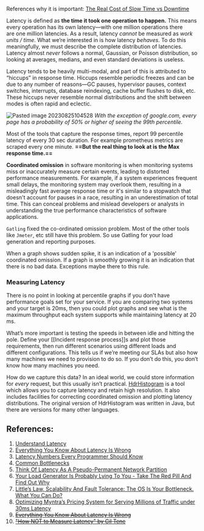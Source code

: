 References why it is important: [The Real Cost of Slow Time vs Downtime](The%20Real%20Cost%20of%20Slow%20Time%20vs%20Downtime.md)

Latency is defined as **the time it took one operation to happen.** This means every operation has its own latency—with one million operations there are one million latencies. As a result, latency _cannot_ be measured as _work units / time_. What we’re interested in is how latency _behaves_. To do this meaningfully, we must describe the complete distribution of latencies. Latency almost _never_ follows a normal, Gaussian, or Poisson distribution, so looking at averages, medians, and even standard deviations is useless.

Latency tends to be heavily multi-modal, and part of this is attributed to “hiccups” in response time. Hiccups resemble periodic freezes and can be due to any number of reasons—GC pauses, hypervisor pauses, context switches, interrupts, database reindexing, cache buffer flushes to disk, etc. These hiccups never resemble normal distributions and the shift between modes is often rapid and eclectic.

![Pasted image 20230825104528](../../../../../_Attachments/Pasted%20image%2020230825104528.png)
*With the exception of google.com, every page has a probability of 50% or higher of seeing the 99th percentile.*

Most of the tools that capture the response times, report 99 percentile latency of every 30 sec duration. For example prometheus metrics are scraped every one minute. **==But the real thing to look at is the Max response time.==** 

**Coordinated omission** in software monitoring is when monitoring systems miss or inaccurately measure certain events, leading to distorted performance measurements. For example, if a system experiences frequent small delays, the monitoring system may overlook them, resulting in a misleadingly fast average response time or it's similar to a stopwatch that doesn't account for pauses in a race, resulting in an underestimation of total time. This can conceal problems and mislead developers or analysts in understanding the true performance characteristics of software applications.

`Gatling` fixed the co-ordinated omission problem. Most of the other tools like `Jmeter`, etc still have this problem. So use Gatling for your load generation and reporting purposes. 

When a graph shows sudden spike, it is an indication of a 'possible' coordinated omission. If a graph is smoothly growing it is an indication that there is no bad data. Exceptions maybe there to this rule.

### Measuring Latency

There is no point in looking at percentile graphs if you don't have performance goals set for your service. If you are comparing two systems and your target is 20ms, then you could plot graphs and see what is the maximum throughput each system supports while maintaining latency at 20 ms.

What’s more important is testing the speeds in between idle and hitting the pole. Define your [[Incident response process]]s and plot those requirements, then run different scenarios using different loads and different configurations. This tells us if we’re meeting our SLAs but also how many machines we need to provision to do so. If you don’t do this, you don’t know how many machines you need.

How do we capture this data? In an ideal world, we could store information for _every_ request, but this usually isn’t practical. [HdrHistogram](http://hdrhistogram.org/) is a tool which allows you to capture latency and retain high resolution. It also includes facilities for correcting coordinated omission and plotting latency distributions. The original version of HdrHistogram was written in Java, but there are versions for many other languages.


## References:

1. [Understand Latency](http://highscalability.com/latency-everywhere-and-it-costs-you-sales-how-crush-it)
2. [Everything You Know About Latency Is Wrong](https://bravenewgeek.com/everything-you-know-about-latency-is-wrong/)
3. [Latency Numbers Every Programmer Should Know](http://norvig.com/21-days.html#answers)
4. [Common Bottlenecks](http://highscalability.com/blog/2012/5/16/big-list-of-20-common-bottlenecks.html)
5. [Think Of Latency As A Pseudo-Permanent Network Partition](http://highscalability.com/blog/2010/8/12/think-of-latency-as-a-pseudo-permanent-network-partition.html)
6. [Your Load Generator Is Probably Lying To You - Take The Red Pill And Find Out Why](http://highscalability.com/blog/2015/10/5/your-load-generator-is-probably-lying-to-you-take-the-red-pi.html)
7. [Little’s Law, Scalability And Fault Tolerance: The OS Is Your Bottleneck. What You Can Do?](http://highscalability.com/blog/2014/2/5/littles-law-scalability-and-fault-tolerance-the-os-is-your-b.html)
8. [Optimizing Myntra’s Pricing System for Serving Millions of Traffic under 30ms Latency](https://medium.com/myntra-engineering/optimizing-myntras-pricing-system-for-serving-millions-of-traffic-with-30ms-latency-73a7057affdf)
9. ~~[Everything You Know About Latency Is Wrong](https://bravenewgeek.com/everything-you-know-about-latency-is-wrong/)~~
10. ~~["How NOT to Measure Latency" by Gil Tene](https://www.youtube.com/watch?v=lJ8ydIuPFeU)~~


